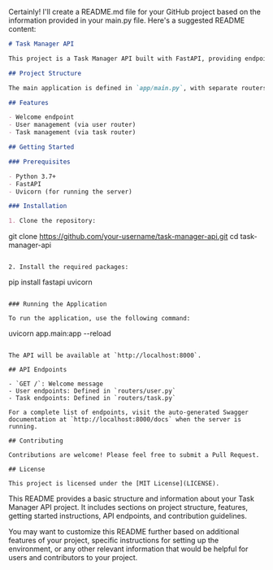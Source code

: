 Certainly! I'll create a README.md file for your GitHub project based on the information provided in your main.py file. Here's a suggested README content:


```markdown
# Task Manager API

This project is a Task Manager API built with FastAPI, providing endpoints for managing tasks and users.

## Project Structure

The main application is defined in `app/main.py`, with separate routers for tasks and users.

## Features

- Welcome endpoint
- User management (via user router)
- Task management (via task router)

## Getting Started

### Prerequisites

- Python 3.7+
- FastAPI
- Uvicorn (for running the server)

### Installation

1. Clone the repository:
   ```
   git clone https://github.com/your-username/task-manager-api.git
   cd task-manager-api
   ```

2. Install the required packages:
   ```
   pip install fastapi uvicorn
   ```

### Running the Application

To run the application, use the following command:

```
uvicorn app.main:app --reload
```

The API will be available at `http://localhost:8000`.

## API Endpoints

- `GET /`: Welcome message
- User endpoints: Defined in `routers/user.py`
- Task endpoints: Defined in `routers/task.py`

For a complete list of endpoints, visit the auto-generated Swagger documentation at `http://localhost:8000/docs` when the server is running.

## Contributing

Contributions are welcome! Please feel free to submit a Pull Request.

## License

This project is licensed under the [MIT License](LICENSE).
```

This README provides a basic structure and information about your Task Manager API project. It includes sections on project structure, features, getting started instructions, API endpoints, and contribution guidelines.

You may want to customize this README further based on additional features of your project, specific instructions for setting up the environment, or any other relevant information that would be helpful for users and contributors to your project.